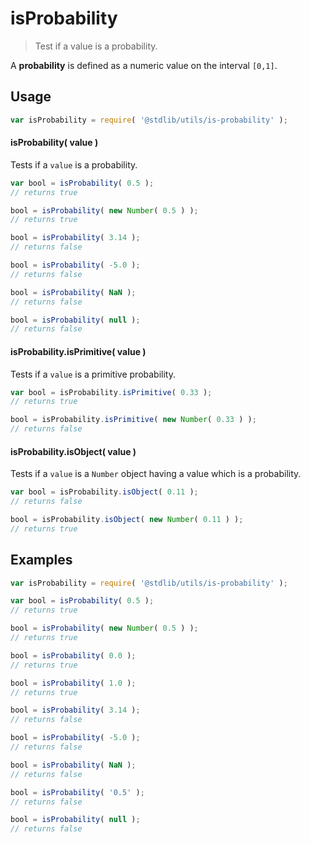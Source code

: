 # isProbability

> Test if a value is a probability.


<!-- <intro> -->

A __probability__ is defined as a numeric value on the interval `[0,1]`.

<!-- </intro> -->


<!-- <usage> -->

## Usage

``` javascript
var isProbability = require( '@stdlib/utils/is-probability' );
```

#### isProbability( value )

Tests if a `value` is a probability.

``` javascript
var bool = isProbability( 0.5 );
// returns true

bool = isProbability( new Number( 0.5 ) );
// returns true

bool = isProbability( 3.14 );
// returns false

bool = isProbability( -5.0 );
// returns false

bool = isProbability( NaN );
// returns false

bool = isProbability( null );
// returns false
```

#### isProbability.isPrimitive( value )

Tests if a `value` is a primitive probability.

``` javascript
var bool = isProbability.isPrimitive( 0.33 );
// returns true

bool = isProbability.isPrimitive( new Number( 0.33 ) );
// returns false
```

#### isProbability.isObject( value )

Tests if a `value` is a `Number` object having a value which is a probability.

``` javascript
var bool = isProbability.isObject( 0.11 );
// returns false

bool = isProbability.isObject( new Number( 0.11 ) );
// returns true
```

<!-- </usage> -->


<!-- <examples> -->

## Examples

``` javascript
var isProbability = require( '@stdlib/utils/is-probability' );

var bool = isProbability( 0.5 );
// returns true

bool = isProbability( new Number( 0.5 ) );
// returns true

bool = isProbability( 0.0 );
// returns true

bool = isProbability( 1.0 );
// returns true

bool = isProbability( 3.14 );
// returns false

bool = isProbability( -5.0 );
// returns false

bool = isProbability( NaN );
// returns false

bool = isProbability( '0.5' );
// returns false

bool = isProbability( null );
// returns false
```

<!-- </examples> -->


<!-- <links> -->

<!-- </links> -->
